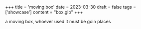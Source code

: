 +++
title = 'moving box'
date = 2023-03-30
draft = false
tags = ['showcase']
content = "box.glb"
+++

a moving box, whoever used it must be goin places 